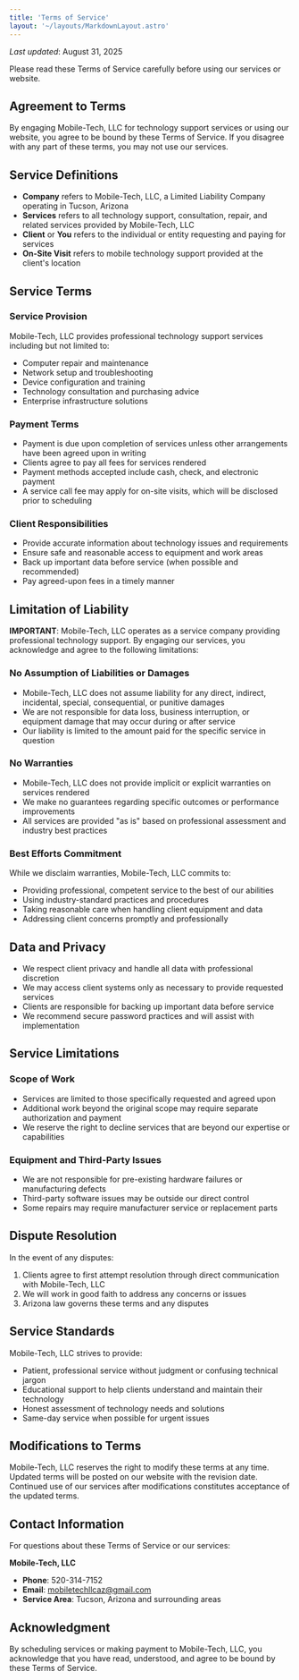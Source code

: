 ```yaml
---
title: 'Terms of Service'
layout: '~/layouts/MarkdownLayout.astro'
---
```


_Last updated_: August 31, 2025

Please read these Terms of Service carefully before using our services or website.

## Agreement to Terms

By engaging Mobile-Tech, LLC for technology support services or using our website, you agree to be bound by these Terms of Service. If you disagree with any part of these terms, you may not use our services.

## Service Definitions

- **Company** refers to Mobile-Tech, LLC, a Limited Liability Company operating in Tucson, Arizona
- **Services** refers to all technology support, consultation, repair, and related services provided by Mobile-Tech, LLC
- **Client** or **You** refers to the individual or entity requesting and paying for services
- **On-Site Visit** refers to mobile technology support provided at the client's location

## Service Terms

### Service Provision

Mobile-Tech, LLC provides professional technology support services including but not limited to:

- Computer repair and maintenance
- Network setup and troubleshooting
- Device configuration and training
- Technology consultation and purchasing advice
- Enterprise infrastructure solutions

### Payment Terms

- Payment is due upon completion of services unless other arrangements have been agreed upon in writing
- Clients agree to pay all fees for services rendered
- Payment methods accepted include cash, check, and electronic payment
- A service call fee may apply for on-site visits, which will be disclosed prior to scheduling

### Client Responsibilities

- Provide accurate information about technology issues and requirements
- Ensure safe and reasonable access to equipment and work areas
- Back up important data before service (when possible and recommended)
- Pay agreed-upon fees in a timely manner

## Limitation of Liability

**IMPORTANT**: Mobile-Tech, LLC operates as a service company providing professional technology support. By engaging our services, you acknowledge and agree to the following limitations:

### No Assumption of Liabilities or Damages

- Mobile-Tech, LLC does not assume liability for any direct, indirect, incidental, special, consequential, or punitive damages
- We are not responsible for data loss, business interruption, or equipment damage that may occur during or after service
- Our liability is limited to the amount paid for the specific service in question

### No Warranties

- Mobile-Tech, LLC does not provide implicit or explicit warranties on services rendered
- We make no guarantees regarding specific outcomes or performance improvements
- All services are provided "as is" based on professional assessment and industry best practices

### Best Efforts Commitment

While we disclaim warranties, Mobile-Tech, LLC commits to:

- Providing professional, competent service to the best of our abilities
- Using industry-standard practices and procedures
- Taking reasonable care when handling client equipment and data
- Addressing client concerns promptly and professionally

## Data and Privacy

- We respect client privacy and handle all data with professional discretion
- We may access client systems only as necessary to provide requested services
- Clients are responsible for backing up important data before service
- We recommend secure password practices and will assist with implementation

## Service Limitations

### Scope of Work

- Services are limited to those specifically requested and agreed upon
- Additional work beyond the original scope may require separate authorization and payment
- We reserve the right to decline services that are beyond our expertise or capabilities

### Equipment and Third-Party Issues

- We are not responsible for pre-existing hardware failures or manufacturing defects
- Third-party software issues may be outside our direct control
- Some repairs may require manufacturer service or replacement parts

## Dispute Resolution

In the event of any disputes:

1. Clients agree to first attempt resolution through direct communication with Mobile-Tech, LLC
2. We will work in good faith to address any concerns or issues
3. Arizona law governs these terms and any disputes

## Service Standards

Mobile-Tech, LLC strives to provide:

- Patient, professional service without judgment or confusing technical jargon
- Educational support to help clients understand and maintain their technology
- Honest assessment of technology needs and solutions
- Same-day service when possible for urgent issues

## Modifications to Terms

Mobile-Tech, LLC reserves the right to modify these terms at any time. Updated terms will be posted on our website with the revision date. Continued use of our services after modifications constitutes acceptance of the updated terms.

## Contact Information

For questions about these Terms of Service or our services:

**Mobile-Tech, LLC**

- **Phone**: 520-314-7152
- **Email**: mobiletechllcaz@gmail.com
- **Service Area**: Tucson, Arizona and surrounding areas

## Acknowledgment

By scheduling services or making payment to Mobile-Tech, LLC, you acknowledge that you have read, understood, and agree to be bound by these Terms of Service.
